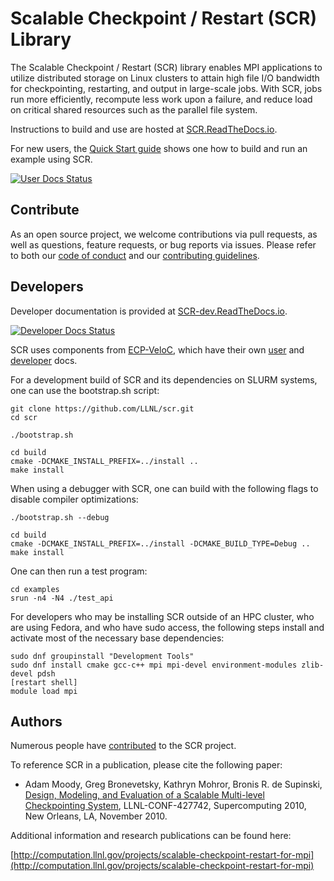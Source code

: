 # Scalable Checkpoint / Restart (SCR) Library

The Scalable Checkpoint / Restart (SCR) library enables MPI applications
to utilize distributed storage on Linux clusters to attain high file I/O
bandwidth for checkpointing, restarting, and output in large-scale jobs.
With SCR, jobs run more efficiently, recompute less work upon a failure,
and reduce load on critical shared resources such as the parallel file system.

Instructions to build and use are hosted at [SCR.ReadTheDocs.io](https://scr.readthedocs.io/en/latest/).

For new users, the [Quick Start guide](https://scr.readthedocs.io/en/latest/users/quick.html)
shows one how to build and run an example using SCR.

[![User Docs Status](https://readthedocs.org/projects/scr/badge/?version=latest)](https://scr.readthedocs.io/en/latest/?badge=latest)

## Contribute

As an open source project, we welcome contributions via pull requests,
as well as questions, feature requests, or bug reports via issues.
Please refer to both our [code of conduct](CODE_OF_CONDUCT.md) and our [contributing guidelines](CONTRIBUTING.md).

## Developers

Developer documentation is provided at [SCR-dev.ReadTheDocs.io](https://scr-dev.readthedocs.io/en/latest/).

[![Developer Docs Status](https://readthedocs.org/projects/scr-dev/badge/?version=latest)](https://scr-dev.readthedocs.io/en/latest/?badge=latest)

SCR uses components from [ECP-VeloC](https://github.com/ECP-VeloC),
which have their own [user](https://github.com/ECP-VeloC/component-user-docs)
and [developer](https://github.com/ECP-VeloC/component-dev-docs) docs.

For a development build of SCR and its dependencies on SLURM systems,
one can use the bootstrap.sh script:

    git clone https://github.com/LLNL/scr.git
    cd scr

    ./bootstrap.sh

    cd build
    cmake -DCMAKE_INSTALL_PREFIX=../install ..
    make install

When using a debugger with SCR, one can build with the following flags to disable compiler optimizations:

    ./bootstrap.sh --debug

    cd build
    cmake -DCMAKE_INSTALL_PREFIX=../install -DCMAKE_BUILD_TYPE=Debug ..
    make install

One can then run a test program:

    cd examples
    srun -n4 -N4 ./test_api

For developers who may be installing SCR outside of an HPC cluster,
who are using Fedora, and who have sudo access,
the following steps install and activate most of the necessary base dependencies:

    sudo dnf groupinstall "Development Tools"
    sudo dnf install cmake gcc-c++ mpi mpi-devel environment-modules zlib-devel pdsh
    [restart shell]
    module load mpi

## Authors

Numerous people have [contributed](https://github.com/llnl/scr/graphs/contributors) to the SCR project.

To reference SCR in a publication, please cite the following paper:

* Adam Moody, Greg Bronevetsky, Kathryn Mohror, Bronis R. de Supinski, [Design, Modeling, and Evaluation of a Scalable Multi-level Checkpointing System](http://dl.acm.org/citation.cfm?id=1884666), LLNL-CONF-427742, Supercomputing 2010, New Orleans, LA, November 2010.

Additional information and research publications can be found here:

[http://computation.llnl.gov/projects/scalable-checkpoint-restart-for-mpi](http://computation.llnl.gov/projects/scalable-checkpoint-restart-for-mpi)
